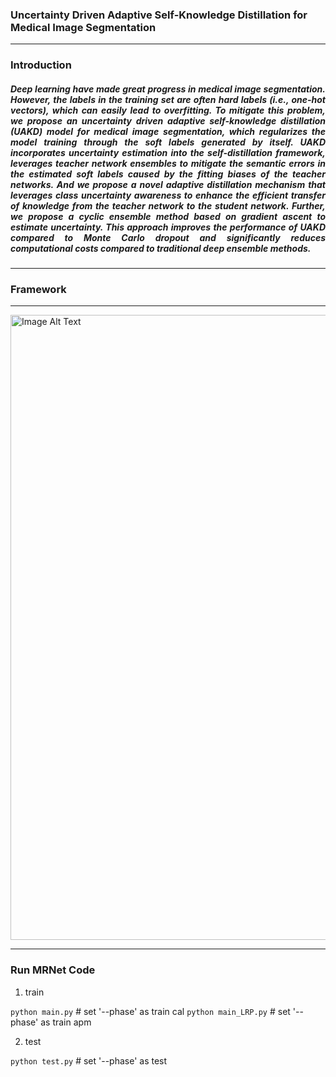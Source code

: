 ### Uncertainty Driven Adaptive Self-Knowledge Distillation for Medical Image Segmentation

------
### Introduction 

<div style="text-align: justify;"> 

##### Deep learning have made great progress in medical image segmentation. However, the labels in the training set are often hard labels (i.e., one-hot vectors), which can easily lead to overfitting. To mitigate this problem, we propose an uncertainty driven adaptive self-knowledge distillation (UAKD) model for medical image segmentation, which regularizes the model training through the soft labels generated by itself. UAKD incorporates uncertainty estimation into the self-distillation framework, leverages teacher network ensembles to mitigate the semantic errors in the estimated soft labels caused by the fitting biases of the teacher networks. And we propose a novel adaptive distillation mechanism that leverages class uncertainty awareness to enhance the efficient transfer of knowledge from the teacher network to the student network. Further, we propose a cyclic ensemble method based on gradient ascent to estimate uncertainty. This approach improves the performance of UAKD compared to Monte Carlo dropout and significantly reduces computational costs compared to traditional deep ensemble methods.

</div>

------
### Framework
------

<img src="https://github.com/Guoxt/RPRC/blob/master/ima00.png" alt="Image Alt Text" style="width:1000px; height:auto;">

------
### Run MRNet Code

1. train

```python main.py```                              # set '--phase' as train cal
```python main_LRP.py```                          # set '--phase' as train apm

2. test

```python test.py```                        # set '--phase' as test

